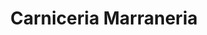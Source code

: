---
title: "Carniceria Marraneria"
url: /san-miguel-petapa/carniceria-marraneria/
shop: carnicero
---